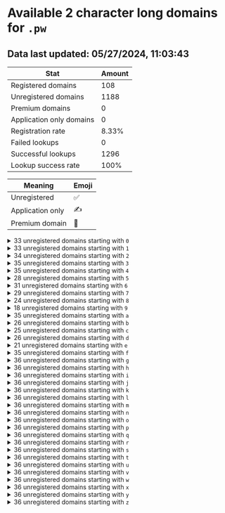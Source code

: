 # Available 2 character long domains for `.pw`

## Data last updated: 05/27/2024, 11:03:43

|Stat|Amount|
|--|--|
|Registered domains|108|
|Unregistered domains|1188|
|Premium domains|0|
|Application only domains|0|
|Registration rate|8.33%|
|Failed lookups|0|
|Successful lookups|1296|
|Lookup success rate|100%|


|Meaning|Emoji|
|--|--|
|Unregistered|:white_check_mark:|
|Application only|:writing_hand:|
|Premium domain|:gem:|

<details>
<summary>33 unregistered domains starting with <bold><code>0</code></bold></summary>

|Type|Domain|
|--|--|
|:white_check_mark:|`00.pw`|
|:white_check_mark:|`01.pw`|
|:white_check_mark:|`02.pw`|
|:white_check_mark:|`03.pw`|
|:white_check_mark:|`04.pw`|
|:white_check_mark:|`06.pw`|
|:white_check_mark:|`07.pw`|
|:white_check_mark:|`08.pw`|
|:white_check_mark:|`09.pw`|
|:white_check_mark:|`0a.pw`|
|:white_check_mark:|`0b.pw`|
|:white_check_mark:|`0c.pw`|
|:white_check_mark:|`0d.pw`|
|:white_check_mark:|`0e.pw`|
|:white_check_mark:|`0f.pw`|
|:white_check_mark:|`0g.pw`|
|:white_check_mark:|`0h.pw`|
|:white_check_mark:|`0i.pw`|
|:white_check_mark:|`0j.pw`|
|:white_check_mark:|`0k.pw`|
|:white_check_mark:|`0l.pw`|
|:white_check_mark:|`0m.pw`|
|:white_check_mark:|`0n.pw`|
|:white_check_mark:|`0o.pw`|
|:white_check_mark:|`0p.pw`|
|:white_check_mark:|`0q.pw`|
|:white_check_mark:|`0r.pw`|
|:white_check_mark:|`0s.pw`|
|:white_check_mark:|`0t.pw`|
|:white_check_mark:|`0u.pw`|
|:white_check_mark:|`0v.pw`|
|:white_check_mark:|`0w.pw`|
|:white_check_mark:|`0x.pw`|
</details>
<details>
<summary>33 unregistered domains starting with <bold><code>1</code></bold></summary>

|Type|Domain|
|--|--|
|:white_check_mark:|`10.pw`|
|:white_check_mark:|`11.pw`|
|:white_check_mark:|`12.pw`|
|:white_check_mark:|`13.pw`|
|:white_check_mark:|`14.pw`|
|:white_check_mark:|`15.pw`|
|:white_check_mark:|`16.pw`|
|:white_check_mark:|`17.pw`|
|:white_check_mark:|`18.pw`|
|:white_check_mark:|`1c.pw`|
|:white_check_mark:|`1d.pw`|
|:white_check_mark:|`1e.pw`|
|:white_check_mark:|`1f.pw`|
|:white_check_mark:|`1g.pw`|
|:white_check_mark:|`1h.pw`|
|:white_check_mark:|`1i.pw`|
|:white_check_mark:|`1j.pw`|
|:white_check_mark:|`1k.pw`|
|:white_check_mark:|`1l.pw`|
|:white_check_mark:|`1m.pw`|
|:white_check_mark:|`1n.pw`|
|:white_check_mark:|`1o.pw`|
|:white_check_mark:|`1p.pw`|
|:white_check_mark:|`1q.pw`|
|:white_check_mark:|`1r.pw`|
|:white_check_mark:|`1s.pw`|
|:white_check_mark:|`1t.pw`|
|:white_check_mark:|`1u.pw`|
|:white_check_mark:|`1v.pw`|
|:white_check_mark:|`1w.pw`|
|:white_check_mark:|`1x.pw`|
|:white_check_mark:|`1y.pw`|
|:white_check_mark:|`1z.pw`|
</details>
<details>
<summary>34 unregistered domains starting with <bold><code>2</code></bold></summary>

|Type|Domain|
|--|--|
|:white_check_mark:|`20.pw`|
|:white_check_mark:|`21.pw`|
|:white_check_mark:|`22.pw`|
|:white_check_mark:|`23.pw`|
|:white_check_mark:|`24.pw`|
|:white_check_mark:|`25.pw`|
|:white_check_mark:|`26.pw`|
|:white_check_mark:|`27.pw`|
|:white_check_mark:|`29.pw`|
|:white_check_mark:|`2a.pw`|
|:white_check_mark:|`2b.pw`|
|:white_check_mark:|`2c.pw`|
|:white_check_mark:|`2d.pw`|
|:white_check_mark:|`2e.pw`|
|:white_check_mark:|`2f.pw`|
|:white_check_mark:|`2g.pw`|
|:white_check_mark:|`2h.pw`|
|:white_check_mark:|`2i.pw`|
|:white_check_mark:|`2j.pw`|
|:white_check_mark:|`2k.pw`|
|:white_check_mark:|`2m.pw`|
|:white_check_mark:|`2n.pw`|
|:white_check_mark:|`2o.pw`|
|:white_check_mark:|`2p.pw`|
|:white_check_mark:|`2q.pw`|
|:white_check_mark:|`2r.pw`|
|:white_check_mark:|`2s.pw`|
|:white_check_mark:|`2t.pw`|
|:white_check_mark:|`2u.pw`|
|:white_check_mark:|`2v.pw`|
|:white_check_mark:|`2w.pw`|
|:white_check_mark:|`2x.pw`|
|:white_check_mark:|`2y.pw`|
|:white_check_mark:|`2z.pw`|
</details>
<details>
<summary>35 unregistered domains starting with <bold><code>3</code></bold></summary>

|Type|Domain|
|--|--|
|:white_check_mark:|`30.pw`|
|:white_check_mark:|`31.pw`|
|:white_check_mark:|`32.pw`|
|:white_check_mark:|`33.pw`|
|:white_check_mark:|`34.pw`|
|:white_check_mark:|`35.pw`|
|:white_check_mark:|`36.pw`|
|:white_check_mark:|`37.pw`|
|:white_check_mark:|`38.pw`|
|:white_check_mark:|`39.pw`|
|:white_check_mark:|`3a.pw`|
|:white_check_mark:|`3b.pw`|
|:white_check_mark:|`3c.pw`|
|:white_check_mark:|`3d.pw`|
|:white_check_mark:|`3e.pw`|
|:white_check_mark:|`3f.pw`|
|:white_check_mark:|`3g.pw`|
|:white_check_mark:|`3i.pw`|
|:white_check_mark:|`3j.pw`|
|:white_check_mark:|`3k.pw`|
|:white_check_mark:|`3l.pw`|
|:white_check_mark:|`3m.pw`|
|:white_check_mark:|`3n.pw`|
|:white_check_mark:|`3o.pw`|
|:white_check_mark:|`3p.pw`|
|:white_check_mark:|`3q.pw`|
|:white_check_mark:|`3r.pw`|
|:white_check_mark:|`3s.pw`|
|:white_check_mark:|`3t.pw`|
|:white_check_mark:|`3u.pw`|
|:white_check_mark:|`3v.pw`|
|:white_check_mark:|`3w.pw`|
|:white_check_mark:|`3x.pw`|
|:white_check_mark:|`3y.pw`|
|:white_check_mark:|`3z.pw`|
</details>
<details>
<summary>35 unregistered domains starting with <bold><code>4</code></bold></summary>

|Type|Domain|
|--|--|
|:white_check_mark:|`40.pw`|
|:white_check_mark:|`41.pw`|
|:white_check_mark:|`42.pw`|
|:white_check_mark:|`43.pw`|
|:white_check_mark:|`44.pw`|
|:white_check_mark:|`45.pw`|
|:white_check_mark:|`46.pw`|
|:white_check_mark:|`47.pw`|
|:white_check_mark:|`48.pw`|
|:white_check_mark:|`49.pw`|
|:white_check_mark:|`4a.pw`|
|:white_check_mark:|`4b.pw`|
|:white_check_mark:|`4c.pw`|
|:white_check_mark:|`4d.pw`|
|:white_check_mark:|`4e.pw`|
|:white_check_mark:|`4f.pw`|
|:white_check_mark:|`4g.pw`|
|:white_check_mark:|`4h.pw`|
|:white_check_mark:|`4i.pw`|
|:white_check_mark:|`4j.pw`|
|:white_check_mark:|`4k.pw`|
|:white_check_mark:|`4l.pw`|
|:white_check_mark:|`4m.pw`|
|:white_check_mark:|`4n.pw`|
|:white_check_mark:|`4o.pw`|
|:white_check_mark:|`4p.pw`|
|:white_check_mark:|`4q.pw`|
|:white_check_mark:|`4r.pw`|
|:white_check_mark:|`4s.pw`|
|:white_check_mark:|`4t.pw`|
|:white_check_mark:|`4u.pw`|
|:white_check_mark:|`4v.pw`|
|:white_check_mark:|`4w.pw`|
|:white_check_mark:|`4y.pw`|
|:white_check_mark:|`4z.pw`|
</details>
<details>
<summary>28 unregistered domains starting with <bold><code>5</code></bold></summary>

|Type|Domain|
|--|--|
|:white_check_mark:|`50.pw`|
|:white_check_mark:|`51.pw`|
|:white_check_mark:|`52.pw`|
|:white_check_mark:|`53.pw`|
|:white_check_mark:|`54.pw`|
|:white_check_mark:|`55.pw`|
|:white_check_mark:|`57.pw`|
|:white_check_mark:|`58.pw`|
|:white_check_mark:|`5b.pw`|
|:white_check_mark:|`5c.pw`|
|:white_check_mark:|`5d.pw`|
|:white_check_mark:|`5e.pw`|
|:white_check_mark:|`5f.pw`|
|:white_check_mark:|`5g.pw`|
|:white_check_mark:|`5h.pw`|
|:white_check_mark:|`5j.pw`|
|:white_check_mark:|`5k.pw`|
|:white_check_mark:|`5l.pw`|
|:white_check_mark:|`5n.pw`|
|:white_check_mark:|`5o.pw`|
|:white_check_mark:|`5q.pw`|
|:white_check_mark:|`5r.pw`|
|:white_check_mark:|`5s.pw`|
|:white_check_mark:|`5t.pw`|
|:white_check_mark:|`5u.pw`|
|:white_check_mark:|`5w.pw`|
|:white_check_mark:|`5y.pw`|
|:white_check_mark:|`5z.pw`|
</details>
<details>
<summary>31 unregistered domains starting with <bold><code>6</code></bold></summary>

|Type|Domain|
|--|--|
|:white_check_mark:|`60.pw`|
|:white_check_mark:|`62.pw`|
|:white_check_mark:|`63.pw`|
|:white_check_mark:|`64.pw`|
|:white_check_mark:|`65.pw`|
|:white_check_mark:|`66.pw`|
|:white_check_mark:|`67.pw`|
|:white_check_mark:|`68.pw`|
|:white_check_mark:|`69.pw`|
|:white_check_mark:|`6a.pw`|
|:white_check_mark:|`6b.pw`|
|:white_check_mark:|`6c.pw`|
|:white_check_mark:|`6d.pw`|
|:white_check_mark:|`6f.pw`|
|:white_check_mark:|`6g.pw`|
|:white_check_mark:|`6i.pw`|
|:white_check_mark:|`6k.pw`|
|:white_check_mark:|`6l.pw`|
|:white_check_mark:|`6m.pw`|
|:white_check_mark:|`6n.pw`|
|:white_check_mark:|`6p.pw`|
|:white_check_mark:|`6q.pw`|
|:white_check_mark:|`6r.pw`|
|:white_check_mark:|`6s.pw`|
|:white_check_mark:|`6t.pw`|
|:white_check_mark:|`6u.pw`|
|:white_check_mark:|`6v.pw`|
|:white_check_mark:|`6w.pw`|
|:white_check_mark:|`6x.pw`|
|:white_check_mark:|`6y.pw`|
|:white_check_mark:|`6z.pw`|
</details>
<details>
<summary>29 unregistered domains starting with <bold><code>7</code></bold></summary>

|Type|Domain|
|--|--|
|:white_check_mark:|`70.pw`|
|:white_check_mark:|`71.pw`|
|:white_check_mark:|`72.pw`|
|:white_check_mark:|`73.pw`|
|:white_check_mark:|`74.pw`|
|:white_check_mark:|`75.pw`|
|:white_check_mark:|`76.pw`|
|:white_check_mark:|`77.pw`|
|:white_check_mark:|`79.pw`|
|:white_check_mark:|`7a.pw`|
|:white_check_mark:|`7b.pw`|
|:white_check_mark:|`7d.pw`|
|:white_check_mark:|`7e.pw`|
|:white_check_mark:|`7g.pw`|
|:white_check_mark:|`7h.pw`|
|:white_check_mark:|`7j.pw`|
|:white_check_mark:|`7k.pw`|
|:white_check_mark:|`7l.pw`|
|:white_check_mark:|`7m.pw`|
|:white_check_mark:|`7n.pw`|
|:white_check_mark:|`7o.pw`|
|:white_check_mark:|`7p.pw`|
|:white_check_mark:|`7q.pw`|
|:white_check_mark:|`7r.pw`|
|:white_check_mark:|`7s.pw`|
|:white_check_mark:|`7t.pw`|
|:white_check_mark:|`7u.pw`|
|:white_check_mark:|`7v.pw`|
|:white_check_mark:|`7x.pw`|
</details>
<details>
<summary>24 unregistered domains starting with <bold><code>8</code></bold></summary>

|Type|Domain|
|--|--|
|:white_check_mark:|`80.pw`|
|:white_check_mark:|`81.pw`|
|:white_check_mark:|`83.pw`|
|:white_check_mark:|`84.pw`|
|:white_check_mark:|`85.pw`|
|:white_check_mark:|`86.pw`|
|:white_check_mark:|`87.pw`|
|:white_check_mark:|`88.pw`|
|:white_check_mark:|`8a.pw`|
|:white_check_mark:|`8b.pw`|
|:white_check_mark:|`8c.pw`|
|:white_check_mark:|`8d.pw`|
|:white_check_mark:|`8e.pw`|
|:white_check_mark:|`8f.pw`|
|:white_check_mark:|`8g.pw`|
|:white_check_mark:|`8h.pw`|
|:white_check_mark:|`8i.pw`|
|:white_check_mark:|`8l.pw`|
|:white_check_mark:|`8m.pw`|
|:white_check_mark:|`8p.pw`|
|:white_check_mark:|`8q.pw`|
|:white_check_mark:|`8r.pw`|
|:white_check_mark:|`8x.pw`|
|:white_check_mark:|`8y.pw`|
</details>
<details>
<summary>18 unregistered domains starting with <bold><code>9</code></bold></summary>

|Type|Domain|
|--|--|
|:white_check_mark:|`91.pw`|
|:white_check_mark:|`92.pw`|
|:white_check_mark:|`93.pw`|
|:white_check_mark:|`94.pw`|
|:white_check_mark:|`95.pw`|
|:white_check_mark:|`97.pw`|
|:white_check_mark:|`9b.pw`|
|:white_check_mark:|`9d.pw`|
|:white_check_mark:|`9f.pw`|
|:white_check_mark:|`9g.pw`|
|:white_check_mark:|`9h.pw`|
|:white_check_mark:|`9i.pw`|
|:white_check_mark:|`9j.pw`|
|:white_check_mark:|`9k.pw`|
|:white_check_mark:|`9m.pw`|
|:white_check_mark:|`9o.pw`|
|:white_check_mark:|`9q.pw`|
|:white_check_mark:|`9z.pw`|
</details>
<details>
<summary>35 unregistered domains starting with <bold><code>a</code></bold></summary>

|Type|Domain|
|--|--|
|:white_check_mark:|`a0.pw`|
|:white_check_mark:|`a1.pw`|
|:white_check_mark:|`a2.pw`|
|:white_check_mark:|`a3.pw`|
|:white_check_mark:|`a4.pw`|
|:white_check_mark:|`a5.pw`|
|:white_check_mark:|`a6.pw`|
|:white_check_mark:|`a7.pw`|
|:white_check_mark:|`a8.pw`|
|:white_check_mark:|`a9.pw`|
|:white_check_mark:|`aa.pw`|
|:white_check_mark:|`ab.pw`|
|:white_check_mark:|`ac.pw`|
|:white_check_mark:|`ad.pw`|
|:white_check_mark:|`ae.pw`|
|:white_check_mark:|`af.pw`|
|:white_check_mark:|`ag.pw`|
|:white_check_mark:|`ah.pw`|
|:white_check_mark:|`ai.pw`|
|:white_check_mark:|`aj.pw`|
|:white_check_mark:|`ak.pw`|
|:white_check_mark:|`al.pw`|
|:white_check_mark:|`am.pw`|
|:white_check_mark:|`an.pw`|
|:white_check_mark:|`ao.pw`|
|:white_check_mark:|`ap.pw`|
|:white_check_mark:|`aq.pw`|
|:white_check_mark:|`ar.pw`|
|:white_check_mark:|`as.pw`|
|:white_check_mark:|`at.pw`|
|:white_check_mark:|`av.pw`|
|:white_check_mark:|`aw.pw`|
|:white_check_mark:|`ax.pw`|
|:white_check_mark:|`ay.pw`|
|:white_check_mark:|`az.pw`|
</details>
<details>
<summary>26 unregistered domains starting with <bold><code>b</code></bold></summary>

|Type|Domain|
|--|--|
|:white_check_mark:|`ba.pw`|
|:white_check_mark:|`bb.pw`|
|:white_check_mark:|`bc.pw`|
|:white_check_mark:|`bd.pw`|
|:white_check_mark:|`be.pw`|
|:white_check_mark:|`bf.pw`|
|:white_check_mark:|`bg.pw`|
|:white_check_mark:|`bh.pw`|
|:white_check_mark:|`bi.pw`|
|:white_check_mark:|`bj.pw`|
|:white_check_mark:|`bk.pw`|
|:white_check_mark:|`bl.pw`|
|:white_check_mark:|`bm.pw`|
|:white_check_mark:|`bn.pw`|
|:white_check_mark:|`bo.pw`|
|:white_check_mark:|`bp.pw`|
|:white_check_mark:|`bq.pw`|
|:white_check_mark:|`br.pw`|
|:white_check_mark:|`bs.pw`|
|:white_check_mark:|`bt.pw`|
|:white_check_mark:|`bu.pw`|
|:white_check_mark:|`bv.pw`|
|:white_check_mark:|`bw.pw`|
|:white_check_mark:|`bx.pw`|
|:white_check_mark:|`by.pw`|
|:white_check_mark:|`bz.pw`|
</details>
<details>
<summary>25 unregistered domains starting with <bold><code>c</code></bold></summary>

|Type|Domain|
|--|--|
|:white_check_mark:|`ca.pw`|
|:white_check_mark:|`cb.pw`|
|:white_check_mark:|`cc.pw`|
|:white_check_mark:|`cd.pw`|
|:white_check_mark:|`ce.pw`|
|:white_check_mark:|`cf.pw`|
|:white_check_mark:|`cg.pw`|
|:white_check_mark:|`ch.pw`|
|:white_check_mark:|`ci.pw`|
|:white_check_mark:|`cj.pw`|
|:white_check_mark:|`ck.pw`|
|:white_check_mark:|`cl.pw`|
|:white_check_mark:|`cm.pw`|
|:white_check_mark:|`cn.pw`|
|:white_check_mark:|`cp.pw`|
|:white_check_mark:|`cq.pw`|
|:white_check_mark:|`cr.pw`|
|:white_check_mark:|`cs.pw`|
|:white_check_mark:|`ct.pw`|
|:white_check_mark:|`cu.pw`|
|:white_check_mark:|`cv.pw`|
|:white_check_mark:|`cw.pw`|
|:white_check_mark:|`cx.pw`|
|:white_check_mark:|`cy.pw`|
|:white_check_mark:|`cz.pw`|
</details>
<details>
<summary>26 unregistered domains starting with <bold><code>d</code></bold></summary>

|Type|Domain|
|--|--|
|:white_check_mark:|`da.pw`|
|:white_check_mark:|`db.pw`|
|:white_check_mark:|`dc.pw`|
|:white_check_mark:|`dd.pw`|
|:white_check_mark:|`de.pw`|
|:white_check_mark:|`df.pw`|
|:white_check_mark:|`dg.pw`|
|:white_check_mark:|`dh.pw`|
|:white_check_mark:|`di.pw`|
|:white_check_mark:|`dj.pw`|
|:white_check_mark:|`dk.pw`|
|:white_check_mark:|`dl.pw`|
|:white_check_mark:|`dm.pw`|
|:white_check_mark:|`dn.pw`|
|:white_check_mark:|`do.pw`|
|:white_check_mark:|`dp.pw`|
|:white_check_mark:|`dq.pw`|
|:white_check_mark:|`dr.pw`|
|:white_check_mark:|`ds.pw`|
|:white_check_mark:|`dt.pw`|
|:white_check_mark:|`du.pw`|
|:white_check_mark:|`dv.pw`|
|:white_check_mark:|`dw.pw`|
|:white_check_mark:|`dx.pw`|
|:white_check_mark:|`dy.pw`|
|:white_check_mark:|`dz.pw`|
</details>
<details>
<summary>21 unregistered domains starting with <bold><code>e</code></bold></summary>

|Type|Domain|
|--|--|
|:white_check_mark:|`ea.pw`|
|:white_check_mark:|`eb.pw`|
|:white_check_mark:|`ee.pw`|
|:white_check_mark:|`ef.pw`|
|:white_check_mark:|`eg.pw`|
|:white_check_mark:|`eh.pw`|
|:white_check_mark:|`ei.pw`|
|:white_check_mark:|`ej.pw`|
|:white_check_mark:|`ek.pw`|
|:white_check_mark:|`el.pw`|
|:white_check_mark:|`em.pw`|
|:white_check_mark:|`en.pw`|
|:white_check_mark:|`eo.pw`|
|:white_check_mark:|`eq.pw`|
|:white_check_mark:|`er.pw`|
|:white_check_mark:|`es.pw`|
|:white_check_mark:|`et.pw`|
|:white_check_mark:|`ev.pw`|
|:white_check_mark:|`ew.pw`|
|:white_check_mark:|`ex.pw`|
|:white_check_mark:|`ez.pw`|
</details>
<details>
<summary>35 unregistered domains starting with <bold><code>f</code></bold></summary>

|Type|Domain|
|--|--|
|:white_check_mark:|`f0.pw`|
|:white_check_mark:|`f1.pw`|
|:white_check_mark:|`f2.pw`|
|:white_check_mark:|`f3.pw`|
|:white_check_mark:|`f4.pw`|
|:white_check_mark:|`f5.pw`|
|:white_check_mark:|`f6.pw`|
|:white_check_mark:|`f7.pw`|
|:white_check_mark:|`f8.pw`|
|:white_check_mark:|`f9.pw`|
|:white_check_mark:|`fa.pw`|
|:white_check_mark:|`fc.pw`|
|:white_check_mark:|`fd.pw`|
|:white_check_mark:|`fe.pw`|
|:white_check_mark:|`ff.pw`|
|:white_check_mark:|`fg.pw`|
|:white_check_mark:|`fh.pw`|
|:white_check_mark:|`fi.pw`|
|:white_check_mark:|`fj.pw`|
|:white_check_mark:|`fk.pw`|
|:white_check_mark:|`fl.pw`|
|:white_check_mark:|`fm.pw`|
|:white_check_mark:|`fn.pw`|
|:white_check_mark:|`fo.pw`|
|:white_check_mark:|`fp.pw`|
|:white_check_mark:|`fq.pw`|
|:white_check_mark:|`fr.pw`|
|:white_check_mark:|`fs.pw`|
|:white_check_mark:|`ft.pw`|
|:white_check_mark:|`fu.pw`|
|:white_check_mark:|`fv.pw`|
|:white_check_mark:|`fw.pw`|
|:white_check_mark:|`fx.pw`|
|:white_check_mark:|`fy.pw`|
|:white_check_mark:|`fz.pw`|
</details>
<details>
<summary>36 unregistered domains starting with <bold><code>g</code></bold></summary>

|Type|Domain|
|--|--|
|:white_check_mark:|`g0.pw`|
|:white_check_mark:|`g1.pw`|
|:white_check_mark:|`g2.pw`|
|:white_check_mark:|`g3.pw`|
|:white_check_mark:|`g4.pw`|
|:white_check_mark:|`g5.pw`|
|:white_check_mark:|`g6.pw`|
|:white_check_mark:|`g7.pw`|
|:white_check_mark:|`g8.pw`|
|:white_check_mark:|`g9.pw`|
|:white_check_mark:|`ga.pw`|
|:white_check_mark:|`gb.pw`|
|:white_check_mark:|`gc.pw`|
|:white_check_mark:|`gd.pw`|
|:white_check_mark:|`ge.pw`|
|:white_check_mark:|`gf.pw`|
|:white_check_mark:|`gg.pw`|
|:white_check_mark:|`gh.pw`|
|:white_check_mark:|`gi.pw`|
|:white_check_mark:|`gj.pw`|
|:white_check_mark:|`gk.pw`|
|:white_check_mark:|`gl.pw`|
|:white_check_mark:|`gm.pw`|
|:white_check_mark:|`gn.pw`|
|:white_check_mark:|`go.pw`|
|:white_check_mark:|`gp.pw`|
|:white_check_mark:|`gq.pw`|
|:white_check_mark:|`gr.pw`|
|:white_check_mark:|`gs.pw`|
|:white_check_mark:|`gt.pw`|
|:white_check_mark:|`gu.pw`|
|:white_check_mark:|`gv.pw`|
|:white_check_mark:|`gw.pw`|
|:white_check_mark:|`gx.pw`|
|:white_check_mark:|`gy.pw`|
|:white_check_mark:|`gz.pw`|
</details>
<details>
<summary>36 unregistered domains starting with <bold><code>h</code></bold></summary>

|Type|Domain|
|--|--|
|:white_check_mark:|`h0.pw`|
|:white_check_mark:|`h1.pw`|
|:white_check_mark:|`h2.pw`|
|:white_check_mark:|`h3.pw`|
|:white_check_mark:|`h4.pw`|
|:white_check_mark:|`h5.pw`|
|:white_check_mark:|`h6.pw`|
|:white_check_mark:|`h7.pw`|
|:white_check_mark:|`h8.pw`|
|:white_check_mark:|`h9.pw`|
|:white_check_mark:|`ha.pw`|
|:white_check_mark:|`hb.pw`|
|:white_check_mark:|`hc.pw`|
|:white_check_mark:|`hd.pw`|
|:white_check_mark:|`he.pw`|
|:white_check_mark:|`hf.pw`|
|:white_check_mark:|`hg.pw`|
|:white_check_mark:|`hh.pw`|
|:white_check_mark:|`hi.pw`|
|:white_check_mark:|`hj.pw`|
|:white_check_mark:|`hk.pw`|
|:white_check_mark:|`hl.pw`|
|:white_check_mark:|`hm.pw`|
|:white_check_mark:|`hn.pw`|
|:white_check_mark:|`ho.pw`|
|:white_check_mark:|`hp.pw`|
|:white_check_mark:|`hq.pw`|
|:white_check_mark:|`hr.pw`|
|:white_check_mark:|`hs.pw`|
|:white_check_mark:|`ht.pw`|
|:white_check_mark:|`hu.pw`|
|:white_check_mark:|`hv.pw`|
|:white_check_mark:|`hw.pw`|
|:white_check_mark:|`hx.pw`|
|:white_check_mark:|`hy.pw`|
|:white_check_mark:|`hz.pw`|
</details>
<details>
<summary>36 unregistered domains starting with <bold><code>i</code></bold></summary>

|Type|Domain|
|--|--|
|:white_check_mark:|`i0.pw`|
|:white_check_mark:|`i1.pw`|
|:white_check_mark:|`i2.pw`|
|:white_check_mark:|`i3.pw`|
|:white_check_mark:|`i4.pw`|
|:white_check_mark:|`i5.pw`|
|:white_check_mark:|`i6.pw`|
|:white_check_mark:|`i7.pw`|
|:white_check_mark:|`i8.pw`|
|:white_check_mark:|`i9.pw`|
|:white_check_mark:|`ia.pw`|
|:white_check_mark:|`ib.pw`|
|:white_check_mark:|`ic.pw`|
|:white_check_mark:|`id.pw`|
|:white_check_mark:|`ie.pw`|
|:white_check_mark:|`if.pw`|
|:white_check_mark:|`ig.pw`|
|:white_check_mark:|`ih.pw`|
|:white_check_mark:|`ii.pw`|
|:white_check_mark:|`ij.pw`|
|:white_check_mark:|`ik.pw`|
|:white_check_mark:|`il.pw`|
|:white_check_mark:|`im.pw`|
|:white_check_mark:|`in.pw`|
|:white_check_mark:|`io.pw`|
|:white_check_mark:|`ip.pw`|
|:white_check_mark:|`iq.pw`|
|:white_check_mark:|`ir.pw`|
|:white_check_mark:|`is.pw`|
|:white_check_mark:|`it.pw`|
|:white_check_mark:|`iu.pw`|
|:white_check_mark:|`iv.pw`|
|:white_check_mark:|`iw.pw`|
|:white_check_mark:|`ix.pw`|
|:white_check_mark:|`iy.pw`|
|:white_check_mark:|`iz.pw`|
</details>
<details>
<summary>36 unregistered domains starting with <bold><code>j</code></bold></summary>

|Type|Domain|
|--|--|
|:white_check_mark:|`j0.pw`|
|:white_check_mark:|`j1.pw`|
|:white_check_mark:|`j2.pw`|
|:white_check_mark:|`j3.pw`|
|:white_check_mark:|`j4.pw`|
|:white_check_mark:|`j5.pw`|
|:white_check_mark:|`j6.pw`|
|:white_check_mark:|`j7.pw`|
|:white_check_mark:|`j8.pw`|
|:white_check_mark:|`j9.pw`|
|:white_check_mark:|`ja.pw`|
|:white_check_mark:|`jb.pw`|
|:white_check_mark:|`jc.pw`|
|:white_check_mark:|`jd.pw`|
|:white_check_mark:|`je.pw`|
|:white_check_mark:|`jf.pw`|
|:white_check_mark:|`jg.pw`|
|:white_check_mark:|`jh.pw`|
|:white_check_mark:|`ji.pw`|
|:white_check_mark:|`jj.pw`|
|:white_check_mark:|`jk.pw`|
|:white_check_mark:|`jl.pw`|
|:white_check_mark:|`jm.pw`|
|:white_check_mark:|`jn.pw`|
|:white_check_mark:|`jo.pw`|
|:white_check_mark:|`jp.pw`|
|:white_check_mark:|`jq.pw`|
|:white_check_mark:|`jr.pw`|
|:white_check_mark:|`js.pw`|
|:white_check_mark:|`jt.pw`|
|:white_check_mark:|`ju.pw`|
|:white_check_mark:|`jv.pw`|
|:white_check_mark:|`jw.pw`|
|:white_check_mark:|`jx.pw`|
|:white_check_mark:|`jy.pw`|
|:white_check_mark:|`jz.pw`|
</details>
<details>
<summary>36 unregistered domains starting with <bold><code>k</code></bold></summary>

|Type|Domain|
|--|--|
|:white_check_mark:|`k0.pw`|
|:white_check_mark:|`k1.pw`|
|:white_check_mark:|`k2.pw`|
|:white_check_mark:|`k3.pw`|
|:white_check_mark:|`k4.pw`|
|:white_check_mark:|`k5.pw`|
|:white_check_mark:|`k6.pw`|
|:white_check_mark:|`k7.pw`|
|:white_check_mark:|`k8.pw`|
|:white_check_mark:|`k9.pw`|
|:white_check_mark:|`ka.pw`|
|:white_check_mark:|`kb.pw`|
|:white_check_mark:|`kc.pw`|
|:white_check_mark:|`kd.pw`|
|:white_check_mark:|`ke.pw`|
|:white_check_mark:|`kf.pw`|
|:white_check_mark:|`kg.pw`|
|:white_check_mark:|`kh.pw`|
|:white_check_mark:|`ki.pw`|
|:white_check_mark:|`kj.pw`|
|:white_check_mark:|`kk.pw`|
|:white_check_mark:|`kl.pw`|
|:white_check_mark:|`km.pw`|
|:white_check_mark:|`kn.pw`|
|:white_check_mark:|`ko.pw`|
|:white_check_mark:|`kp.pw`|
|:white_check_mark:|`kq.pw`|
|:white_check_mark:|`kr.pw`|
|:white_check_mark:|`ks.pw`|
|:white_check_mark:|`kt.pw`|
|:white_check_mark:|`ku.pw`|
|:white_check_mark:|`kv.pw`|
|:white_check_mark:|`kw.pw`|
|:white_check_mark:|`kx.pw`|
|:white_check_mark:|`ky.pw`|
|:white_check_mark:|`kz.pw`|
</details>
<details>
<summary>36 unregistered domains starting with <bold><code>l</code></bold></summary>

|Type|Domain|
|--|--|
|:white_check_mark:|`l0.pw`|
|:white_check_mark:|`l1.pw`|
|:white_check_mark:|`l2.pw`|
|:white_check_mark:|`l3.pw`|
|:white_check_mark:|`l4.pw`|
|:white_check_mark:|`l5.pw`|
|:white_check_mark:|`l6.pw`|
|:white_check_mark:|`l7.pw`|
|:white_check_mark:|`l8.pw`|
|:white_check_mark:|`l9.pw`|
|:white_check_mark:|`la.pw`|
|:white_check_mark:|`lb.pw`|
|:white_check_mark:|`lc.pw`|
|:white_check_mark:|`ld.pw`|
|:white_check_mark:|`le.pw`|
|:white_check_mark:|`lf.pw`|
|:white_check_mark:|`lg.pw`|
|:white_check_mark:|`lh.pw`|
|:white_check_mark:|`li.pw`|
|:white_check_mark:|`lj.pw`|
|:white_check_mark:|`lk.pw`|
|:white_check_mark:|`ll.pw`|
|:white_check_mark:|`lm.pw`|
|:white_check_mark:|`ln.pw`|
|:white_check_mark:|`lo.pw`|
|:white_check_mark:|`lp.pw`|
|:white_check_mark:|`lq.pw`|
|:white_check_mark:|`lr.pw`|
|:white_check_mark:|`ls.pw`|
|:white_check_mark:|`lt.pw`|
|:white_check_mark:|`lu.pw`|
|:white_check_mark:|`lv.pw`|
|:white_check_mark:|`lw.pw`|
|:white_check_mark:|`lx.pw`|
|:white_check_mark:|`ly.pw`|
|:white_check_mark:|`lz.pw`|
</details>
<details>
<summary>36 unregistered domains starting with <bold><code>m</code></bold></summary>

|Type|Domain|
|--|--|
|:white_check_mark:|`m0.pw`|
|:white_check_mark:|`m1.pw`|
|:white_check_mark:|`m2.pw`|
|:white_check_mark:|`m3.pw`|
|:white_check_mark:|`m4.pw`|
|:white_check_mark:|`m5.pw`|
|:white_check_mark:|`m6.pw`|
|:white_check_mark:|`m7.pw`|
|:white_check_mark:|`m8.pw`|
|:white_check_mark:|`m9.pw`|
|:white_check_mark:|`ma.pw`|
|:white_check_mark:|`mb.pw`|
|:white_check_mark:|`mc.pw`|
|:white_check_mark:|`md.pw`|
|:white_check_mark:|`me.pw`|
|:white_check_mark:|`mf.pw`|
|:white_check_mark:|`mg.pw`|
|:white_check_mark:|`mh.pw`|
|:white_check_mark:|`mi.pw`|
|:white_check_mark:|`mj.pw`|
|:white_check_mark:|`mk.pw`|
|:white_check_mark:|`ml.pw`|
|:white_check_mark:|`mm.pw`|
|:white_check_mark:|`mn.pw`|
|:white_check_mark:|`mo.pw`|
|:white_check_mark:|`mp.pw`|
|:white_check_mark:|`mq.pw`|
|:white_check_mark:|`mr.pw`|
|:white_check_mark:|`ms.pw`|
|:white_check_mark:|`mt.pw`|
|:white_check_mark:|`mu.pw`|
|:white_check_mark:|`mv.pw`|
|:white_check_mark:|`mw.pw`|
|:white_check_mark:|`mx.pw`|
|:white_check_mark:|`my.pw`|
|:white_check_mark:|`mz.pw`|
</details>
<details>
<summary>36 unregistered domains starting with <bold><code>n</code></bold></summary>

|Type|Domain|
|--|--|
|:white_check_mark:|`n0.pw`|
|:white_check_mark:|`n1.pw`|
|:white_check_mark:|`n2.pw`|
|:white_check_mark:|`n3.pw`|
|:white_check_mark:|`n4.pw`|
|:white_check_mark:|`n5.pw`|
|:white_check_mark:|`n6.pw`|
|:white_check_mark:|`n7.pw`|
|:white_check_mark:|`n8.pw`|
|:white_check_mark:|`n9.pw`|
|:white_check_mark:|`na.pw`|
|:white_check_mark:|`nb.pw`|
|:white_check_mark:|`nc.pw`|
|:white_check_mark:|`nd.pw`|
|:white_check_mark:|`ne.pw`|
|:white_check_mark:|`nf.pw`|
|:white_check_mark:|`ng.pw`|
|:white_check_mark:|`nh.pw`|
|:white_check_mark:|`ni.pw`|
|:white_check_mark:|`nj.pw`|
|:white_check_mark:|`nk.pw`|
|:white_check_mark:|`nl.pw`|
|:white_check_mark:|`nm.pw`|
|:white_check_mark:|`nn.pw`|
|:white_check_mark:|`no.pw`|
|:white_check_mark:|`np.pw`|
|:white_check_mark:|`nq.pw`|
|:white_check_mark:|`nr.pw`|
|:white_check_mark:|`ns.pw`|
|:white_check_mark:|`nt.pw`|
|:white_check_mark:|`nu.pw`|
|:white_check_mark:|`nv.pw`|
|:white_check_mark:|`nw.pw`|
|:white_check_mark:|`nx.pw`|
|:white_check_mark:|`ny.pw`|
|:white_check_mark:|`nz.pw`|
</details>
<details>
<summary>36 unregistered domains starting with <bold><code>o</code></bold></summary>

|Type|Domain|
|--|--|
|:white_check_mark:|`o0.pw`|
|:white_check_mark:|`o1.pw`|
|:white_check_mark:|`o2.pw`|
|:white_check_mark:|`o3.pw`|
|:white_check_mark:|`o4.pw`|
|:white_check_mark:|`o5.pw`|
|:white_check_mark:|`o6.pw`|
|:white_check_mark:|`o7.pw`|
|:white_check_mark:|`o8.pw`|
|:white_check_mark:|`o9.pw`|
|:white_check_mark:|`oa.pw`|
|:white_check_mark:|`ob.pw`|
|:white_check_mark:|`oc.pw`|
|:white_check_mark:|`od.pw`|
|:white_check_mark:|`oe.pw`|
|:white_check_mark:|`of.pw`|
|:white_check_mark:|`og.pw`|
|:white_check_mark:|`oh.pw`|
|:white_check_mark:|`oi.pw`|
|:white_check_mark:|`oj.pw`|
|:white_check_mark:|`ok.pw`|
|:white_check_mark:|`ol.pw`|
|:white_check_mark:|`om.pw`|
|:white_check_mark:|`on.pw`|
|:white_check_mark:|`oo.pw`|
|:white_check_mark:|`op.pw`|
|:white_check_mark:|`oq.pw`|
|:white_check_mark:|`or.pw`|
|:white_check_mark:|`os.pw`|
|:white_check_mark:|`ot.pw`|
|:white_check_mark:|`ou.pw`|
|:white_check_mark:|`ov.pw`|
|:white_check_mark:|`ow.pw`|
|:white_check_mark:|`ox.pw`|
|:white_check_mark:|`oy.pw`|
|:white_check_mark:|`oz.pw`|
</details>
<details>
<summary>36 unregistered domains starting with <bold><code>p</code></bold></summary>

|Type|Domain|
|--|--|
|:white_check_mark:|`p0.pw`|
|:white_check_mark:|`p1.pw`|
|:white_check_mark:|`p2.pw`|
|:white_check_mark:|`p3.pw`|
|:white_check_mark:|`p4.pw`|
|:white_check_mark:|`p5.pw`|
|:white_check_mark:|`p6.pw`|
|:white_check_mark:|`p7.pw`|
|:white_check_mark:|`p8.pw`|
|:white_check_mark:|`p9.pw`|
|:white_check_mark:|`pa.pw`|
|:white_check_mark:|`pb.pw`|
|:white_check_mark:|`pc.pw`|
|:white_check_mark:|`pd.pw`|
|:white_check_mark:|`pe.pw`|
|:white_check_mark:|`pf.pw`|
|:white_check_mark:|`pg.pw`|
|:white_check_mark:|`ph.pw`|
|:white_check_mark:|`pi.pw`|
|:white_check_mark:|`pj.pw`|
|:white_check_mark:|`pk.pw`|
|:white_check_mark:|`pl.pw`|
|:white_check_mark:|`pm.pw`|
|:white_check_mark:|`pn.pw`|
|:white_check_mark:|`po.pw`|
|:white_check_mark:|`pp.pw`|
|:white_check_mark:|`pq.pw`|
|:white_check_mark:|`pr.pw`|
|:white_check_mark:|`ps.pw`|
|:white_check_mark:|`pt.pw`|
|:white_check_mark:|`pu.pw`|
|:white_check_mark:|`pv.pw`|
|:white_check_mark:|`pw.pw`|
|:white_check_mark:|`px.pw`|
|:white_check_mark:|`py.pw`|
|:white_check_mark:|`pz.pw`|
</details>
<details>
<summary>36 unregistered domains starting with <bold><code>q</code></bold></summary>

|Type|Domain|
|--|--|
|:white_check_mark:|`q0.pw`|
|:white_check_mark:|`q1.pw`|
|:white_check_mark:|`q2.pw`|
|:white_check_mark:|`q3.pw`|
|:white_check_mark:|`q4.pw`|
|:white_check_mark:|`q5.pw`|
|:white_check_mark:|`q6.pw`|
|:white_check_mark:|`q7.pw`|
|:white_check_mark:|`q8.pw`|
|:white_check_mark:|`q9.pw`|
|:white_check_mark:|`qa.pw`|
|:white_check_mark:|`qb.pw`|
|:white_check_mark:|`qc.pw`|
|:white_check_mark:|`qd.pw`|
|:white_check_mark:|`qe.pw`|
|:white_check_mark:|`qf.pw`|
|:white_check_mark:|`qg.pw`|
|:white_check_mark:|`qh.pw`|
|:white_check_mark:|`qi.pw`|
|:white_check_mark:|`qj.pw`|
|:white_check_mark:|`qk.pw`|
|:white_check_mark:|`ql.pw`|
|:white_check_mark:|`qm.pw`|
|:white_check_mark:|`qn.pw`|
|:white_check_mark:|`qo.pw`|
|:white_check_mark:|`qp.pw`|
|:white_check_mark:|`qq.pw`|
|:white_check_mark:|`qr.pw`|
|:white_check_mark:|`qs.pw`|
|:white_check_mark:|`qt.pw`|
|:white_check_mark:|`qu.pw`|
|:white_check_mark:|`qv.pw`|
|:white_check_mark:|`qw.pw`|
|:white_check_mark:|`qx.pw`|
|:white_check_mark:|`qy.pw`|
|:white_check_mark:|`qz.pw`|
</details>
<details>
<summary>36 unregistered domains starting with <bold><code>r</code></bold></summary>

|Type|Domain|
|--|--|
|:white_check_mark:|`r0.pw`|
|:white_check_mark:|`r1.pw`|
|:white_check_mark:|`r2.pw`|
|:white_check_mark:|`r3.pw`|
|:white_check_mark:|`r4.pw`|
|:white_check_mark:|`r5.pw`|
|:white_check_mark:|`r6.pw`|
|:white_check_mark:|`r7.pw`|
|:white_check_mark:|`r8.pw`|
|:white_check_mark:|`r9.pw`|
|:white_check_mark:|`ra.pw`|
|:white_check_mark:|`rb.pw`|
|:white_check_mark:|`rc.pw`|
|:white_check_mark:|`rd.pw`|
|:white_check_mark:|`re.pw`|
|:white_check_mark:|`rf.pw`|
|:white_check_mark:|`rg.pw`|
|:white_check_mark:|`rh.pw`|
|:white_check_mark:|`ri.pw`|
|:white_check_mark:|`rj.pw`|
|:white_check_mark:|`rk.pw`|
|:white_check_mark:|`rl.pw`|
|:white_check_mark:|`rm.pw`|
|:white_check_mark:|`rn.pw`|
|:white_check_mark:|`ro.pw`|
|:white_check_mark:|`rp.pw`|
|:white_check_mark:|`rq.pw`|
|:white_check_mark:|`rr.pw`|
|:white_check_mark:|`rs.pw`|
|:white_check_mark:|`rt.pw`|
|:white_check_mark:|`ru.pw`|
|:white_check_mark:|`rv.pw`|
|:white_check_mark:|`rw.pw`|
|:white_check_mark:|`rx.pw`|
|:white_check_mark:|`ry.pw`|
|:white_check_mark:|`rz.pw`|
</details>
<details>
<summary>36 unregistered domains starting with <bold><code>s</code></bold></summary>

|Type|Domain|
|--|--|
|:white_check_mark:|`s0.pw`|
|:white_check_mark:|`s1.pw`|
|:white_check_mark:|`s2.pw`|
|:white_check_mark:|`s3.pw`|
|:white_check_mark:|`s4.pw`|
|:white_check_mark:|`s5.pw`|
|:white_check_mark:|`s6.pw`|
|:white_check_mark:|`s7.pw`|
|:white_check_mark:|`s8.pw`|
|:white_check_mark:|`s9.pw`|
|:white_check_mark:|`sa.pw`|
|:white_check_mark:|`sb.pw`|
|:white_check_mark:|`sc.pw`|
|:white_check_mark:|`sd.pw`|
|:white_check_mark:|`se.pw`|
|:white_check_mark:|`sf.pw`|
|:white_check_mark:|`sg.pw`|
|:white_check_mark:|`sh.pw`|
|:white_check_mark:|`si.pw`|
|:white_check_mark:|`sj.pw`|
|:white_check_mark:|`sk.pw`|
|:white_check_mark:|`sl.pw`|
|:white_check_mark:|`sm.pw`|
|:white_check_mark:|`sn.pw`|
|:white_check_mark:|`so.pw`|
|:white_check_mark:|`sp.pw`|
|:white_check_mark:|`sq.pw`|
|:white_check_mark:|`sr.pw`|
|:white_check_mark:|`ss.pw`|
|:white_check_mark:|`st.pw`|
|:white_check_mark:|`su.pw`|
|:white_check_mark:|`sv.pw`|
|:white_check_mark:|`sw.pw`|
|:white_check_mark:|`sx.pw`|
|:white_check_mark:|`sy.pw`|
|:white_check_mark:|`sz.pw`|
</details>
<details>
<summary>36 unregistered domains starting with <bold><code>t</code></bold></summary>

|Type|Domain|
|--|--|
|:white_check_mark:|`t0.pw`|
|:white_check_mark:|`t1.pw`|
|:white_check_mark:|`t2.pw`|
|:white_check_mark:|`t3.pw`|
|:white_check_mark:|`t4.pw`|
|:white_check_mark:|`t5.pw`|
|:white_check_mark:|`t6.pw`|
|:white_check_mark:|`t7.pw`|
|:white_check_mark:|`t8.pw`|
|:white_check_mark:|`t9.pw`|
|:white_check_mark:|`ta.pw`|
|:white_check_mark:|`tb.pw`|
|:white_check_mark:|`tc.pw`|
|:white_check_mark:|`td.pw`|
|:white_check_mark:|`te.pw`|
|:white_check_mark:|`tf.pw`|
|:white_check_mark:|`tg.pw`|
|:white_check_mark:|`th.pw`|
|:white_check_mark:|`ti.pw`|
|:white_check_mark:|`tj.pw`|
|:white_check_mark:|`tk.pw`|
|:white_check_mark:|`tl.pw`|
|:white_check_mark:|`tm.pw`|
|:white_check_mark:|`tn.pw`|
|:white_check_mark:|`to.pw`|
|:white_check_mark:|`tp.pw`|
|:white_check_mark:|`tq.pw`|
|:white_check_mark:|`tr.pw`|
|:white_check_mark:|`ts.pw`|
|:white_check_mark:|`tt.pw`|
|:white_check_mark:|`tu.pw`|
|:white_check_mark:|`tv.pw`|
|:white_check_mark:|`tw.pw`|
|:white_check_mark:|`tx.pw`|
|:white_check_mark:|`ty.pw`|
|:white_check_mark:|`tz.pw`|
</details>
<details>
<summary>36 unregistered domains starting with <bold><code>u</code></bold></summary>

|Type|Domain|
|--|--|
|:white_check_mark:|`u0.pw`|
|:white_check_mark:|`u1.pw`|
|:white_check_mark:|`u2.pw`|
|:white_check_mark:|`u3.pw`|
|:white_check_mark:|`u4.pw`|
|:white_check_mark:|`u5.pw`|
|:white_check_mark:|`u6.pw`|
|:white_check_mark:|`u7.pw`|
|:white_check_mark:|`u8.pw`|
|:white_check_mark:|`u9.pw`|
|:white_check_mark:|`ua.pw`|
|:white_check_mark:|`ub.pw`|
|:white_check_mark:|`uc.pw`|
|:white_check_mark:|`ud.pw`|
|:white_check_mark:|`ue.pw`|
|:white_check_mark:|`uf.pw`|
|:white_check_mark:|`ug.pw`|
|:white_check_mark:|`uh.pw`|
|:white_check_mark:|`ui.pw`|
|:white_check_mark:|`uj.pw`|
|:white_check_mark:|`uk.pw`|
|:white_check_mark:|`ul.pw`|
|:white_check_mark:|`um.pw`|
|:white_check_mark:|`un.pw`|
|:white_check_mark:|`uo.pw`|
|:white_check_mark:|`up.pw`|
|:white_check_mark:|`uq.pw`|
|:white_check_mark:|`ur.pw`|
|:white_check_mark:|`us.pw`|
|:white_check_mark:|`ut.pw`|
|:white_check_mark:|`uu.pw`|
|:white_check_mark:|`uv.pw`|
|:white_check_mark:|`uw.pw`|
|:white_check_mark:|`ux.pw`|
|:white_check_mark:|`uy.pw`|
|:white_check_mark:|`uz.pw`|
</details>
<details>
<summary>36 unregistered domains starting with <bold><code>v</code></bold></summary>

|Type|Domain|
|--|--|
|:white_check_mark:|`v0.pw`|
|:white_check_mark:|`v1.pw`|
|:white_check_mark:|`v2.pw`|
|:white_check_mark:|`v3.pw`|
|:white_check_mark:|`v4.pw`|
|:white_check_mark:|`v5.pw`|
|:white_check_mark:|`v6.pw`|
|:white_check_mark:|`v7.pw`|
|:white_check_mark:|`v8.pw`|
|:white_check_mark:|`v9.pw`|
|:white_check_mark:|`va.pw`|
|:white_check_mark:|`vb.pw`|
|:white_check_mark:|`vc.pw`|
|:white_check_mark:|`vd.pw`|
|:white_check_mark:|`ve.pw`|
|:white_check_mark:|`vf.pw`|
|:white_check_mark:|`vg.pw`|
|:white_check_mark:|`vh.pw`|
|:white_check_mark:|`vi.pw`|
|:white_check_mark:|`vj.pw`|
|:white_check_mark:|`vk.pw`|
|:white_check_mark:|`vl.pw`|
|:white_check_mark:|`vm.pw`|
|:white_check_mark:|`vn.pw`|
|:white_check_mark:|`vo.pw`|
|:white_check_mark:|`vp.pw`|
|:white_check_mark:|`vq.pw`|
|:white_check_mark:|`vr.pw`|
|:white_check_mark:|`vs.pw`|
|:white_check_mark:|`vt.pw`|
|:white_check_mark:|`vu.pw`|
|:white_check_mark:|`vv.pw`|
|:white_check_mark:|`vw.pw`|
|:white_check_mark:|`vx.pw`|
|:white_check_mark:|`vy.pw`|
|:white_check_mark:|`vz.pw`|
</details>
<details>
<summary>36 unregistered domains starting with <bold><code>w</code></bold></summary>

|Type|Domain|
|--|--|
|:white_check_mark:|`w0.pw`|
|:white_check_mark:|`w1.pw`|
|:white_check_mark:|`w2.pw`|
|:white_check_mark:|`w3.pw`|
|:white_check_mark:|`w4.pw`|
|:white_check_mark:|`w5.pw`|
|:white_check_mark:|`w6.pw`|
|:white_check_mark:|`w7.pw`|
|:white_check_mark:|`w8.pw`|
|:white_check_mark:|`w9.pw`|
|:white_check_mark:|`wa.pw`|
|:white_check_mark:|`wb.pw`|
|:white_check_mark:|`wc.pw`|
|:white_check_mark:|`wd.pw`|
|:white_check_mark:|`we.pw`|
|:white_check_mark:|`wf.pw`|
|:white_check_mark:|`wg.pw`|
|:white_check_mark:|`wh.pw`|
|:white_check_mark:|`wi.pw`|
|:white_check_mark:|`wj.pw`|
|:white_check_mark:|`wk.pw`|
|:white_check_mark:|`wl.pw`|
|:white_check_mark:|`wm.pw`|
|:white_check_mark:|`wn.pw`|
|:white_check_mark:|`wo.pw`|
|:white_check_mark:|`wp.pw`|
|:white_check_mark:|`wq.pw`|
|:white_check_mark:|`wr.pw`|
|:white_check_mark:|`ws.pw`|
|:white_check_mark:|`wt.pw`|
|:white_check_mark:|`wu.pw`|
|:white_check_mark:|`wv.pw`|
|:white_check_mark:|`ww.pw`|
|:white_check_mark:|`wx.pw`|
|:white_check_mark:|`wy.pw`|
|:white_check_mark:|`wz.pw`|
</details>
<details>
<summary>36 unregistered domains starting with <bold><code>x</code></bold></summary>

|Type|Domain|
|--|--|
|:white_check_mark:|`x0.pw`|
|:white_check_mark:|`x1.pw`|
|:white_check_mark:|`x2.pw`|
|:white_check_mark:|`x3.pw`|
|:white_check_mark:|`x4.pw`|
|:white_check_mark:|`x5.pw`|
|:white_check_mark:|`x6.pw`|
|:white_check_mark:|`x7.pw`|
|:white_check_mark:|`x8.pw`|
|:white_check_mark:|`x9.pw`|
|:white_check_mark:|`xa.pw`|
|:white_check_mark:|`xb.pw`|
|:white_check_mark:|`xc.pw`|
|:white_check_mark:|`xd.pw`|
|:white_check_mark:|`xe.pw`|
|:white_check_mark:|`xf.pw`|
|:white_check_mark:|`xg.pw`|
|:white_check_mark:|`xh.pw`|
|:white_check_mark:|`xi.pw`|
|:white_check_mark:|`xj.pw`|
|:white_check_mark:|`xk.pw`|
|:white_check_mark:|`xl.pw`|
|:white_check_mark:|`xm.pw`|
|:white_check_mark:|`xn.pw`|
|:white_check_mark:|`xo.pw`|
|:white_check_mark:|`xp.pw`|
|:white_check_mark:|`xq.pw`|
|:white_check_mark:|`xr.pw`|
|:white_check_mark:|`xs.pw`|
|:white_check_mark:|`xt.pw`|
|:white_check_mark:|`xu.pw`|
|:white_check_mark:|`xv.pw`|
|:white_check_mark:|`xw.pw`|
|:white_check_mark:|`xx.pw`|
|:white_check_mark:|`xy.pw`|
|:white_check_mark:|`xz.pw`|
</details>
<details>
<summary>36 unregistered domains starting with <bold><code>y</code></bold></summary>

|Type|Domain|
|--|--|
|:white_check_mark:|`y0.pw`|
|:white_check_mark:|`y1.pw`|
|:white_check_mark:|`y2.pw`|
|:white_check_mark:|`y3.pw`|
|:white_check_mark:|`y4.pw`|
|:white_check_mark:|`y5.pw`|
|:white_check_mark:|`y6.pw`|
|:white_check_mark:|`y7.pw`|
|:white_check_mark:|`y8.pw`|
|:white_check_mark:|`y9.pw`|
|:white_check_mark:|`ya.pw`|
|:white_check_mark:|`yb.pw`|
|:white_check_mark:|`yc.pw`|
|:white_check_mark:|`yd.pw`|
|:white_check_mark:|`ye.pw`|
|:white_check_mark:|`yf.pw`|
|:white_check_mark:|`yg.pw`|
|:white_check_mark:|`yh.pw`|
|:white_check_mark:|`yi.pw`|
|:white_check_mark:|`yj.pw`|
|:white_check_mark:|`yk.pw`|
|:white_check_mark:|`yl.pw`|
|:white_check_mark:|`ym.pw`|
|:white_check_mark:|`yn.pw`|
|:white_check_mark:|`yo.pw`|
|:white_check_mark:|`yp.pw`|
|:white_check_mark:|`yq.pw`|
|:white_check_mark:|`yr.pw`|
|:white_check_mark:|`ys.pw`|
|:white_check_mark:|`yt.pw`|
|:white_check_mark:|`yu.pw`|
|:white_check_mark:|`yv.pw`|
|:white_check_mark:|`yw.pw`|
|:white_check_mark:|`yx.pw`|
|:white_check_mark:|`yy.pw`|
|:white_check_mark:|`yz.pw`|
</details>
<details>
<summary>36 unregistered domains starting with <bold><code>z</code></bold></summary>

|Type|Domain|
|--|--|
|:white_check_mark:|`z0.pw`|
|:white_check_mark:|`z1.pw`|
|:white_check_mark:|`z2.pw`|
|:white_check_mark:|`z3.pw`|
|:white_check_mark:|`z4.pw`|
|:white_check_mark:|`z5.pw`|
|:white_check_mark:|`z6.pw`|
|:white_check_mark:|`z7.pw`|
|:white_check_mark:|`z8.pw`|
|:white_check_mark:|`z9.pw`|
|:white_check_mark:|`za.pw`|
|:white_check_mark:|`zb.pw`|
|:white_check_mark:|`zc.pw`|
|:white_check_mark:|`zd.pw`|
|:white_check_mark:|`ze.pw`|
|:white_check_mark:|`zf.pw`|
|:white_check_mark:|`zg.pw`|
|:white_check_mark:|`zh.pw`|
|:white_check_mark:|`zi.pw`|
|:white_check_mark:|`zj.pw`|
|:white_check_mark:|`zk.pw`|
|:white_check_mark:|`zl.pw`|
|:white_check_mark:|`zm.pw`|
|:white_check_mark:|`zn.pw`|
|:white_check_mark:|`zo.pw`|
|:white_check_mark:|`zp.pw`|
|:white_check_mark:|`zq.pw`|
|:white_check_mark:|`zr.pw`|
|:white_check_mark:|`zs.pw`|
|:white_check_mark:|`zt.pw`|
|:white_check_mark:|`zu.pw`|
|:white_check_mark:|`zv.pw`|
|:white_check_mark:|`zw.pw`|
|:white_check_mark:|`zx.pw`|
|:white_check_mark:|`zy.pw`|
|:white_check_mark:|`zz.pw`|
</details>